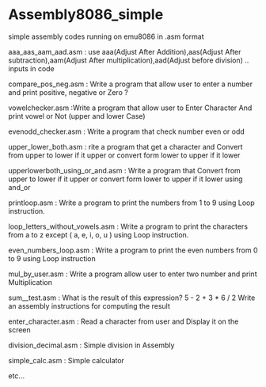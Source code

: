 # Assembly8086_simple
simple assembly codes running on emu8086 in .asm format

 aaa_aas_aam_aad.asm : use aaa(Adjust After Addition),aas(Adjust After subtraction),aam(Adjust After multiplication),aad(Adjust before division) .. inputs in code
 
 compare_pos_neg.asm : Write a program that allow user to enter a number and print positive, negative or Zero ?
 
 vowelchecker.asm :Write a program that allow user to Enter Character And print vowel or Not (upper and lower Case)
 
 evenodd_checker.asm : Write a program that check number even or odd
 
 upper_lower_both.asm : rite a program that get a character and Convert from upper to lower if it upper or convert form lower to upper if it lower 
 
 upperlowerboth_using_or_and.asm : Write a program that Convert from upper to lower if it upper or convert form lower to upper if it lower using and_or
 
 printloop.asm : Write a program to print the numbers from 1 to 9 using Loop instruction.
 
 loop_letters_without_vowels.asm : Write a program to print the characters from a to z except ( a, e, i, o, u ) using Loop instruction. 
 
 even_numbers_loop.asm : Write a program to print the even numbers from 0 to 9 using Loop instruction 
 
 mul_by_user.asm : Write a program allow user to enter two number and print Multiplication
 
 sum__test.asm : What is the result of this expression? 5 - 2 + 3 * 6 / 2  Write an assembly instructions for computing the result
 
 enter_character.asm : Read a character from user and Display it on the screen
 
division_decimal.asm : Simple division in Assembly

simple_calc.asm : Simple calculator

etc...
